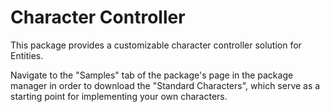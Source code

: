 # Character Controller

This package provides a customizable character controller solution for Entities. 

Navigate to the "Samples" tab of the package's page in the package manager in order to download the "Standard Characters", which serve as a starting point for implementing your own characters.